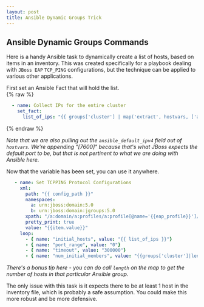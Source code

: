 ```yaml
---
layout: post
title: Ansible Dynamic Groups Trick
---
```


## Ansible Dynamic Groups Commands

Here is a handy Ansible task to dynamically create a list of hosts, based on items in an inventory.  This was created specifically for a playbook dealing with `JBoss EAP` `TCP_PING` configurations, but the technique can be applied to various other applications.


First set an Ansible Fact that will hold the list.  
{% raw %}
```yml
  - name: Collect IPs for the entire cluster
    set_fact:
      list_of_ips: "{{ groups['cluster'] | map('extract', hostvars, ['ansible_default_ipv4', 'address']) | join('[7600],') }}[7600]"
```
{% endraw %}

*Note that we are also pulling out the `ansible_default_ipv4` field out of `hostvars`.  We're appending "[7600]" because that's what JBoss expects the default port to be, but that is not pertinent to what we are doing with Ansible here.*


Now that the variable has been set, you can use it anywhere.
```yml
   - name: Set TCPPING Protocol Configurations
     xml:
       path: "{{ config_path }}"
       namespaces:
         a: urn:jboss:domain:5.0
         b: urn:jboss:domain:jgroups:5.0
       xpath: "/a:domain/a:profiles/a:profile[@name='{{eap_profile}}']/b:subsystem/b:stacks/b:stack[@name='tcp']/b:protocol[@type='org.jgroups.protocols.TCPPING']/b:property[@name='{{item.name}}']"
       pretty_print: true
       value: "{{item.value}}"
     loop:
       - { name: "initial_hosts", value: "{{ list_of_ips }}"}
       - { name: "port_range", value: "0"}
       - { name: "timeout", value: "300000"}
       - { name: "num_initial_members", value: "{{groups['cluster']|length}}"}
```

*There's a bonus tip here - you can do call `length` on the map to get the number of hosts in that particular Ansible group.*

The only issue with this task is it expects there to be at least 1 host in the inventory file, which is probably a safe assumption.  You could make this more robust and be more defensive.
